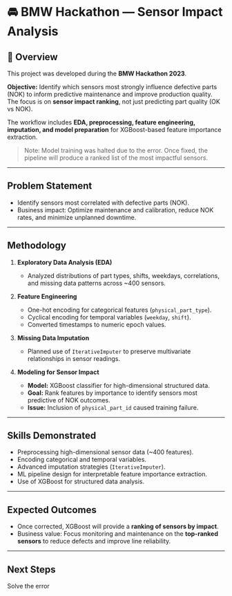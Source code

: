 # 🚘 BMW Hackathon — Sensor Impact Analysis

## 📝 Overview
This project was developed during the **BMW Hackathon 2023**.

**Objective:** Identify which sensors most strongly influence defective parts (NOK) to inform predictive maintenance and improve production quality. The focus is on **sensor impact ranking**, not just predicting part quality (OK vs NOK).

The workflow includes **EDA, preprocessing, feature engineering, imputation, and model preparation** for XGBoost-based feature importance extraction.

> Note: Model training was halted due to the error. Once fixed, the pipeline will produce a ranked list of the most impactful sensors.

---

## Problem Statement
- Identify sensors most correlated with defective parts (NOK).  
- Business impact: Optimize maintenance and calibration, reduce NOK rates, and minimize unplanned downtime.

---

## Methodology
1. **Exploratory Data Analysis (EDA)**  
   - Analyzed distributions of part types, shifts, weekdays, correlations, and missing data patterns across ~400 sensors.

2. **Feature Engineering**  
   - One-hot encoding for categorical features (`physical_part_type`).  
   - Cyclical encoding for temporal variables (`weekday`, `shift`).  
   - Converted timestamps to numeric epoch values.

3. **Missing Data Imputation**  
   - Planned use of `IterativeImputer` to preserve multivariate relationships in sensor readings.

4. **Modeling for Sensor Impact**  
   - **Model:** XGBoost classifier for high-dimensional structured data.  
   - **Goal:** Rank features by importance to identify sensors most predictive of NOK outcomes.  
   - **Issue:** Inclusion of `physical_part_id` caused training failure.

---

## Skills Demonstrated
- Preprocessing high-dimensional sensor data (~400 features).  
- Encoding categorical and temporal variables.  
- Advanced imputation strategies (`IterativeImputer`).  
- ML pipeline design for interpretable feature importance extraction.  
- Use of XGBoost for structured data analysis.

---

## Expected Outcomes
- Once corrected, XGBoost will provide a **ranking of sensors by impact**.  
- Business value: Focus monitoring and maintenance on the **top-ranked sensors** to reduce defects and improve line reliability.

---

## Next Steps
Solve the error
